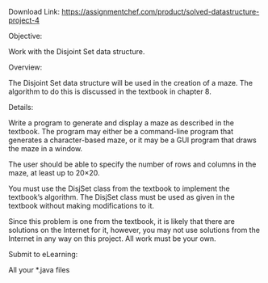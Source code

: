 Download Link: https://assignmentchef.com/product/solved-datastructure-project-4
<br>






Objective:

Work with the Disjoint Set data structure.

Overview:

The Disjoint Set data structure will be used in the creation of a maze.  The algorithm to do this is discussed in the textbook in chapter 8.

Details:

Write a program to generate and display a maze as described in the textbook.  The program may either be a command-line program that generates a character-based maze, or it may be a GUI program that draws the maze in a window.

The user should be able to specify the number of rows and columns in the maze, at least up to 20×20.




You must use the DisjSet class from the textbook to implement the textbook’s algorithm.  The DisjSet class must be used as given in the textbook without making modifications to it.

Since this problem is one from the textbook, it is likely that there are solutions on the Internet for it, however, you may not use solutions from the Internet in any way on this project.  All work must be your own.

Submit to eLearning:

All your *.java files